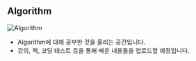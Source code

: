 ## Algorithm

![Algorithm](Algorithm.jpg)

- Algorithm에 대해 공부한 것을 올리는 공간입니다.
- 강의, 책, 코딩 테스트 등을 통해 배운 내용들을 업로드할 예정입니다.
